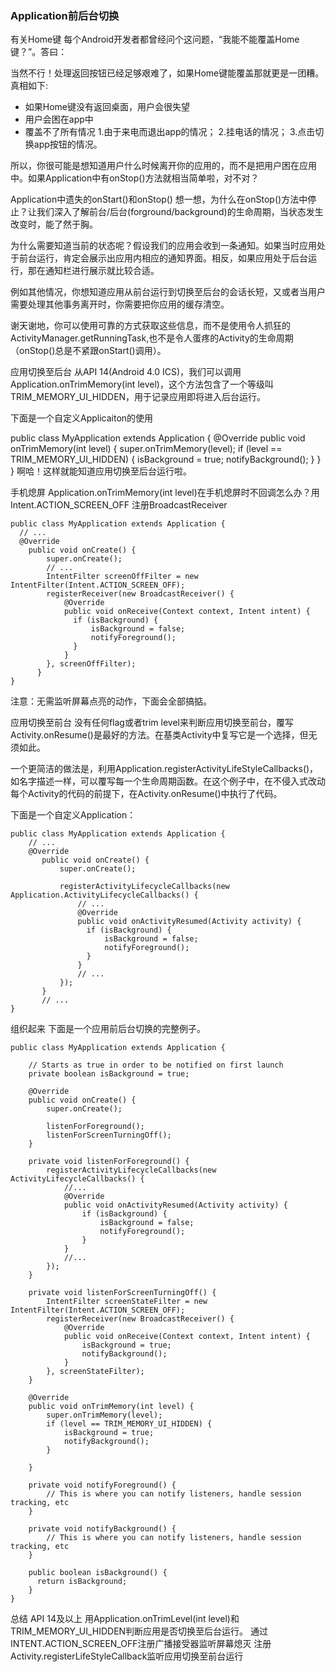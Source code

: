 ### Application前后台切换

有关Home键
每个Android开发者都曾经问个这问题，“我能不能覆盖Home键？”。答曰：

当然不行！处理返回按钮已经足够艰难了，如果Home键能覆盖那就更是一团糟。
真相如下: 
- 如果Home键没有返回桌面，用户会很失望 
- 用户会困在app中 
- 覆盖不了所有情况 
1.由于来电而退出app的情况； 
2.挂电话的情况； 
3.点击切换app按钮的情况。

所以，你很可能是想知道用户什么时候离开你的应用的，而不是把用户困在应用中。如果Application中有onStop()方法就相当简单啦，对不对？

Application中遗失的onStart()和onStop()
想一想，为什么在onStop()方法中停止？让我们深入了解前台/后台(forground/background)的生命周期，当状态发生改变时，能了然于胸。

为什么需要知道当前的状态呢？假设我们的应用会收到一条通知。如果当时应用处于前台运行，肯定会展示出应用内相应的通知界面。相反，如果应用处于后台运行，那在通知栏进行展示就比较合适。

例如其他情况，你想知道应用从前台运行到切换至后台的会话长短，又或者当用户需要处理其他事务离开时，你需要把你应用的缓存清空。

谢天谢地，你可以使用可靠的方式获取这些信息，而不是使用令人抓狂的ActivityManager.getRunningTask,也不是令人蛋疼的Activity的生命周期（onStop()总是不紧跟onStart()调用）。

应用切换至后台
从API 14(Android 4.0 ICS)，我们可以调用Application.onTrimMemory(int level)，这个方法包含了一个等级叫TRIM_MEMORY_UI_HIDDEN，用于记录应用即将进入后台运行。

下面是一个自定义Applicaiton的使用

public class MyApplication extends Application 
{ 
    @Override 
      public void onTrimMemory(int level) { 
          super.onTrimMemory(level); 
          if (level == TRIM_MEMORY_UI_HIDDEN) { 
              isBackground = true;
              notifyBackground(); 
        } 
     } 
}
啊哈！这样就能知道应用切换至后台运行啦。

手机熄屏
Application.onTrimMemory(int level)在手机熄屏时不回调怎么办？用Intent.ACTION_SCREEN_OFF 
注册BroadcastReceiver

    public class MyApplication extends Application {
      // ...
      @Override
        public void onCreate() {
            super.onCreate();
            // ...
            IntentFilter screenOffFilter = new IntentFilter(Intent.ACTION_SCREEN_OFF);
            registerReceiver(new BroadcastReceiver() {
                @Override
                public void onReceive(Context context, Intent intent) {
                  if (isBackground) {
                      isBackground = false;
                      notifyForeground();
                  }
                }
            }, screenOffFilter);
          }
    }
注意：无需监听屏幕点亮的动作，下面会全部搞掂。

应用切换至前台
没有任何flag或者trim level来判断应用切换至前台，覆写Activity.onResume()是最好的方法。在基类Activity中复写它是一个选择，但无须如此。

一个更简洁的做法是，利用Application.registerActivityLifeStyleCallbacks()，如名字描述一样，可以覆写每一个生命周期函数。在这个例子中，在不侵入式改动每个Activity的代码的前提下，在Activity.onResume()中执行了代码。

下面是一个自定义Application：

    public class MyApplication extends Application {
        // ...
        @Override
           public void onCreate() {
               super.onCreate();

               registerActivityLifecycleCallbacks(new Application.ActivityLifecycleCallbacks() {
                   // ...
                   @Override
                   public void onActivityResumed(Activity activity) {
                     if (isBackground) {
                         isBackground = false;
                         notifyForeground();
                     }
                   }
                   // ...
               });
           }
           // ...
    }
组织起来
下面是一个应用前后台切换的完整例子。

    public class MyApplication extends Application {

        // Starts as true in order to be notified on first launch
        private boolean isBackground = true;

        @Override
        public void onCreate() {
            super.onCreate();

            listenForForeground();
            listenForScreenTurningOff();
        }

        private void listenForForeground() {
            registerActivityLifecycleCallbacks(new ActivityLifecycleCallbacks() {
                //...
                @Override
                public void onActivityResumed(Activity activity) {
                    if (isBackground) {
                        isBackground = false;
                        notifyForeground();
                    }
                }
                //...
            });
        }

        private void listenForScreenTurningOff() {
            IntentFilter screenStateFilter = new IntentFilter(Intent.ACTION_SCREEN_OFF);
            registerReceiver(new BroadcastReceiver() {
                @Override
                public void onReceive(Context context, Intent intent) {
                    isBackground = true;
                    notifyBackground();
                }
            }, screenStateFilter);
        }

        @Override
        public void onTrimMemory(int level) {
            super.onTrimMemory(level);
            if (level == TRIM_MEMORY_UI_HIDDEN) {
                isBackground = true;
                notifyBackground();
            }

        }

        private void notifyForeground() {
            // This is where you can notify listeners, handle session tracking, etc
        }

        private void notifyBackground() {
            // This is where you can notify listeners, handle session tracking, etc
        }

        public boolean isBackground() {
          return isBackground;
        }
    }
总结
API 14及以上
用Application.onTrimLevel(int level)和TRIM_MEMORY_UI_HIDDEN判断应用是否切换至后台运行。
通过INTENT.ACTION_SCREEN_OFF注册广播接受器监听屏幕熄灭
注册Activity.registerLifeStyleCallback监听应用切换至前台运行